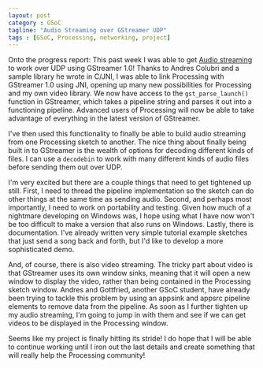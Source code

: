 ```yaml
---
layout: post
category : GSoC
tagline: "Audio Streaming over GStreamer UDP"
tags : [GSoC, Processing, networking, project]
---
```


Onto the progress report: This past week I was able to get [Audio streaming](https://github.com/nconfrey/GSoC/blob/master/videoStreaming/videoStreaming/src/processing/streaming/Streaming.java#L258) to work over UDP using GStreamer 1.0! Thanks to Andres Colubri and a sample library he wrote in C/JNI, I was able to link Processing with GStreamer 1.0 using JNI, opening up many new possibilities for Processing and my own video library. We now have access to the `gst_parse_launch()` function in GStreamer, which takes a pipeline string and parses it out into a functioning pipeline. Advanced users of Processing will now be able to take advantage of everything in the latest version of GStreamer.

I've then used this functionality to finally be able to build audio streaming from one Processing sketch to another. The nice thing about finally being built in to GStreamer is the wealth of options for decoding different kinds of files. I can use a `decodebin` to work with many different kinds of audio files before sending them out over UDP. 

I'm very excited but there are a couple things that need to get tightened up still. First, I need to thread the pipeline implementation so the sketch can do other things at the same time as sending audio. Second, and perhaps most importantly, I need to work on portability and testing. Given how much of a nightmare developing on Windows was, I hope using what I have now won't be too difficult to make a version that also runs on Windows. Lastly, there is documentation. I've already written very simple tutorial example sketches that just send a song back and forth, but I'd like to develop a more sophisticated demo.

And, of course, there is also video streaming. The tricky part about video is that GStreamer uses its own window sinks, meaning that it will open a new window to display the video, rather than being contained in the Processing sketch window. Andres and Gottfried, another GSoC student, have already been trying to tackle this problem by using an appsink and appsrc pipeline elements to remove data from the pipeline. As soon as I further tighten up my audio streaming, I'm going to jump in with them and see if we can get videos to be displayed in the Processing window.

Seems like my project is finally hitting its stride! I do hope that I will be able to continue working until I iron out the last details and create something that will really help the Processing community!